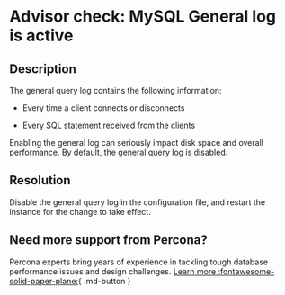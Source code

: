 # Advisor check: MySQL General log is active

## Description

The general query log contains the following information:

* Every time a client connects or disconnects

* Every SQL statement received from the clients

Enabling the general log can seriously impact disk space and overall performance. By default, the general query log is disabled.

## Resolution

Disable the general query log in the configuration file, and restart the instance for the change to take effect.

## Need more support from Percona?

Percona experts bring years of experience in tackling tough database performance issues and design challenges.
[Learn more :fontawesome-solid-paper-plane:](https://per.co.na/subscribe){ .md-button }
